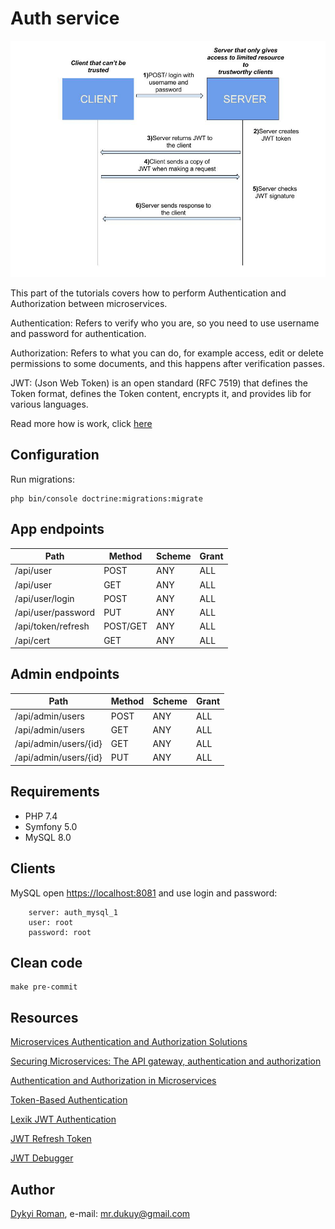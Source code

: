 Auth service
=======

![image](docs/auth.jpeg)

This part of the tutorials covers how to perform Authentication and Authorization between microservices.

Authentication: Refers to verify who you are, so you need to use username and password for authentication.

Authorization: Refers to what you can do, for example access, edit or delete permissions to some documents, and this happens after verification passes.

JWT: (Json Web Token) is an open standard (RFC 7519) that defines the Token format, defines the Token content, encrypts it, and provides lib for various languages.

Read more how is work, click [here](docs/JWT.md)

## Configuration

Run migrations:

```
php bin/console doctrine:migrations:migrate 
```

## App endpoints

| Path                    | Method  | Scheme | Grant |
| ----------------------  | ------- | ------ | ----- |
| /api/user               | POST    | ANY    | ALL   |
| /api/user               | GET     | ANY    | ALL   |
| /api/user/login         | POST    | ANY    | ALL   |
| /api/user/password      | PUT     | ANY    | ALL   |
| /api/token/refresh      | POST/GET| ANY    | ALL   |
| /api/cert               | GET     | ANY    | ALL   |

## Admin endpoints

| Path                    | Method  | Scheme | Grant |
| ----------------------  | ------- | ------ | ----- |
| /api/admin/users        | POST    | ANY    | ALL   |
| /api/admin/users        | GET     | ANY    | ALL   |
| /api/admin/users/{id}   | GET     | ANY    | ALL   |
| /api/admin/users/{id}   | PUT     | ANY    | ALL   |

## Requirements

* PHP 7.4
* Symfony 5.0
* MySQL 8.0

## Clients

MySQL open [https://localhost:8081](https://localhost:8888) and use login and password:

```
    server: auth_mysql_1
    user: root
    password: root
```

## Clean code

```
make pre-commit
```

## Resources

[Microservices Authentication and Authorization Solutions](https://medium.com/tech-tajawal/microservice-authentication-and-authorization-solutions-e0e5e74b248a)

[Securing Microservices: The API gateway, authentication and authorization](https://sdtimes.com/apis/securing-microservices-the-api-gateway-authentication-and-authorization/)

[Authentication and Authorization in Microservices](https://dzone.com/articles/authentication-and-authorization-in-microservices)

[Token-Based Authentication](https://gist.github.com/zmts/802dc9c3510d79fd40f9dc38a12bccfc)

[Lexik JWT Authentication](https://github.com/lexik/LexikJWTAuthenticationBundle/blob/master/Resources/doc/index.md)

[JWT Refresh Token](https://github.com/markitosgv/JWTRefreshTokenBundle)

[JWT Debugger](https://jwt.io/)
    
## Author
[Dykyi Roman](https://www.linkedin.com/in/roman-dykyi-43428543/), e-mail: [mr.dukuy@gmail.com](mailto:mr.dukuy@gmail.com)
